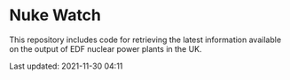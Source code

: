 # Nuke Watch

This repository includes code for retrieving the latest information available on the output of EDF nuclear power plants in the UK.

Last updated: 2021-11-30 04:11